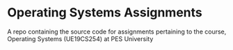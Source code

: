 # Operating Systems Assignments
A repo containing the source code for assignments pertaining to the course, Operating Systems (UE19CS254) at PES University
